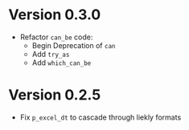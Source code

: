# Version 0.3.0 

 - Refactor `can_be` code:
   - Begin Deprecation of `can`
   - Add `try_as`
   - Add `which_can_be` 

# Version 0.2.5 

 - Fix `p_excel_dt` to cascade through liekly formats 